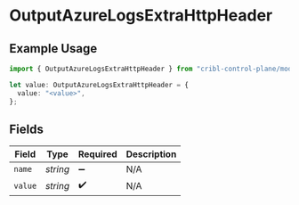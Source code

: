 # OutputAzureLogsExtraHttpHeader

## Example Usage

```typescript
import { OutputAzureLogsExtraHttpHeader } from "cribl-control-plane/models";

let value: OutputAzureLogsExtraHttpHeader = {
  value: "<value>",
};
```

## Fields

| Field              | Type               | Required           | Description        |
| ------------------ | ------------------ | ------------------ | ------------------ |
| `name`             | *string*           | :heavy_minus_sign: | N/A                |
| `value`            | *string*           | :heavy_check_mark: | N/A                |